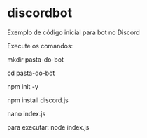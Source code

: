 # discordbot
Exemplo de código inicial para bot no Discord

Execute os comandos:

mkdir pasta-do-bot

cd pasta-do-bot

npm init -y

npm install discord.js

nano index.js

para executar:
node index.js
